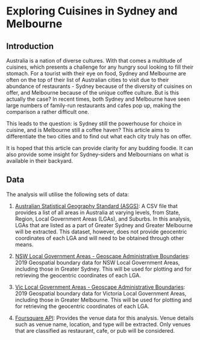 # Exploring Cuisines in Sydney and Melbourne

## Introduction

Australia is a nation of diverse cultures. With that comes a multitude of cuisines, which presents a challenge for any hungry soul looking to fill their stomach. For a tourist with their eye on food, Sydney and Melbourne are often on the top of their list of Australian cities to visit due to their abundance of restaurants - Sydney because of the diversity of cuisines on offer, and Melbourne because of the unique coffee culture. But is this actually the case? In recent times, both Sydney and Melbourne have seen large numbers of family-run restaurants and cafes pop up, making the comparison a rather difficult one.

This leads to the question: is Sydney still the powerhouse for choice in cuisine, and is Melbourne still a coffee haven? This article aims to differentiate the two cities and to find out what each city truly has on offer.

It is hoped that this article can provide clarity for any budding foodie. It can also provide some insight for Sydney-siders and Melbournians on what is available in their backyard.

## Data

The analysis will utilise the following sets of data:

1. [Australian Statistical Geography Standard (ASGS)](https://www.abs.gov.au/AUSSTATS/abs@.nsf/Lookup/1270.0.55.001Main+Features10018July%202016?OpenDocument): A CSV file that provides a list of all areas in Australia at varying levels, from State, Region, Local Government Areas (LGAs), and Suburbs. In this analysis, LGAs that are listed as a part of Greater Sydney and Greater Melbourne will be extracted. This dataset, however, does not provide geocentric coordinates of each LGA and will need to be obtained through other means.

2. [NSW Local Government Areas - Geoscape Administrative Boundaries](https://data.gov.au/data/dataset/f6a00643-1842-48cd-9c2f-df23a3a1dc1e): 2019 Geospatial boundary data for NSW Local Government Areas, including those in Greater Sydney. This will be used for plotting and for retrieving the geocentric coordinates of each LGA.

3. [Vic Local Government Areas - Geoscape Administrative Boundaries](https://data.gov.au/data/dataset/bdf92691-c6fe-42b9-a0e2-a4cd716fa811): 2019 Geospatial boundary data for Victoria Local Government Areas, including those in Greater Melbourne. This will be used for plotting and for retrieving the geocentric coordinates of each LGA.

4. [Foursquare API](https://developer.foursquare.com/developer/): Provides the venue data for this analysis. Venue details such as venue name, location, and type will be extracted. Only venues that are classified as restaurant, cafe, or pub will be considered.
